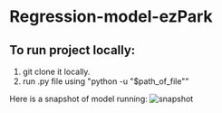 # Regression-model-ezPark
## To run project locally:
1. git clone it locally.
2. run .py file using "python -u "$path_of_file""

Here is a snapshot of model running:
![snapshot](https://github.com/Jai0401/regression-model-ezPark/assets/112328542/401e800c-2dfa-4463-a0d1-87e1ffb7a433)
